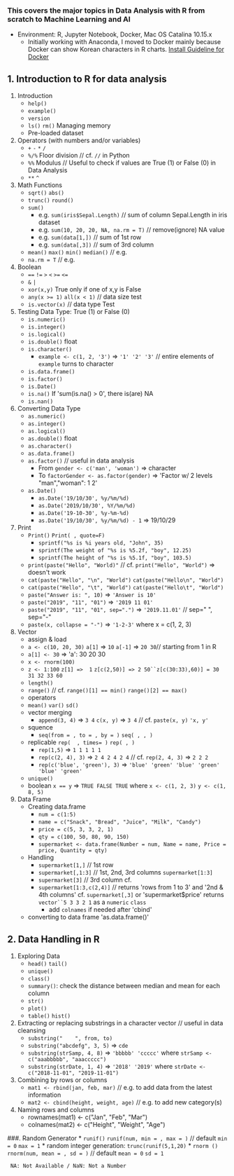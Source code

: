 ### This covers the major topics in Data Analysis with R from scratch to Machine Learning and AI

* Environment: R, Jupyter Notebook, Docker, Mac OS Catalina 10.15.x
     * Initially working with Anaconda, I moved to Docker mainly because Docker can show Korean characters in R charts.
[Install Guideline for Docker](https://datascienceschool.net/view-notebook/03c5b5a96a614ee588a74f05c720e67c/)




## 1. Introduction to R for data analysis
1. Introduction
     * `help()`
     * `example()`
     * `version`
     * `ls()` `rm()` Managing memory 
     * Pre-loaded dataset
2. Operators (with numbers and/or variables)
     * `+` `-` `*` `/`
     * `%/%` Floor division // cf. `//` in Python
     * `%%`  Modulus // Useful to check if values are True (1) or False (0) in Data Analysis
     * `**` `^`
4. Math Functions
     * `sqrt()` `abs()`
     * `trunc()` `round()`
     * `sum()`
          - e.g. `sum(iris$Sepal.Length)` // sum of column Sepal.Length in iris dataset
          - e.g. `sum(10, 20, 20, NA, na.rm = T)` // remove(ignore) NA value
          - e.g. `sum(data[1,])` // sum of 1st row
          - e.g. `sum(data[,3])` // sum of 3rd column
     * `mean()` `max()` `min()` `median()` // e.g. 
     * `na.rm = T` // e.g. 
5. Boolean
     * `==` `!=` `>` `<` `>=` `<=`
     * `&` `|`
     * `xor(x,y)` True only if one of x,y is False
     * `any(x >= 1)` `all(x < 1)` // data size test
     * `is.vector(x)` // data type Test
6. Testing Data Type: True (1) or False (0)
     * `is.numeric()` 
     * `is.integer()` 
     * `is.logical()`
     * `is.double()` float
     * `is.character()`
          - `example <- c(1, 2, '3')` => `'1' '2' '3'` // entire elements of `example` turns to character
     * `is.data.frame()`
     * `is.factor()`
     * `is.Date()`
     * `is.na()` If 'sum(is.na(<data>) > 0', there is(are) NA
     * `is.nan()`
7. Converting Data Type
     * `as.numeric()` 
     * `as.integer()` 
     * `as.logical()`
     * `as.double()` float
     * `as.character()`
     * `as.data.frame()`
     * `as.factor()` // useful in data analysis
          * From `gender <- c('man', 'woman')` => character
          * To `factorGender <- as.factor(gender)` => 'Factor w/ 2 levels "man","woman": 1 2' 
     * `as.Date()`
          * `as.Date('19/10/30', %y/%m/%d)`
          * `as.Date('2019/10/30', %Y/%m/%d)` 
          * `as.Date('19-10-30', %y-%m-%d)`
          * `as.Date('19/10/30', %y/%m/%d) - 1` => 19/10/29     
8. Print
     * `Print()` `Print( , quote=F)`
          * `sprintf("%s is %i years old, "John", 35)`
          * `sprintf(The weight of "%s is %5.2f, "boy", 12.25)`
          * `sprintf(The height of "%s is %5.1f, "boy", 103.5)`
     * `print(paste("Hello", "World)"` //  cf. `print("Hello", "World")` => doesn't work
     * `cat(paste("Hello", "\n", "World")` `cat(paste("Hello\n", "World")`
     * `cat(paste("Hello", "\t", "World")` `cat(paste("Hello\t", "World")`
     * `paste("Answer is: ", 10)` => `'Answer is 10'`
     * `paste("2019", "11", "01")` => `'2019 11 01'`
     * `paste("2019", "11", "01", sep=".")` => `'2019.11.01'` // sep=" ", sep="-"
     * `paste(x, collapse = "-")` => `'1-2-3'` where x = c(1, 2, 3)    
9. Vector
    * assign & load
     - `a <- c(10, 20, 30)` `a[1]` => `10` `a[-1]` => `20 30`// starting from 1 in R
     - `a[1] <- 30` => 'a': 30 20 30
     - `x <- rnorm(100)`
     - `z <- 1:100` `z[1] =>  1` `z[c(2,50)] => 2 50``z[c(30:33),60)] = 30 31 32 33 60`
    * `length()`
    * `range()` // cf. `range()[1] == min()` `range()[2] == max()`
    * operators
    * `mean()` `var()` `sd()`
    * vector merging
      - `append(3, 4)` => `3 4` `c(x, y)` => `3 4` // cf. `paste(x, y)` `'x, y'`
    * squence
      - `seq(from = , to = , by = )` `seq( , , )`
    * replicable `rep(  , times= )` `rep( , )`
      - `rep(1,5)` => `1 1 1 1 1`
      - `rep(c(2, 4), 3)` => `2 4 2 4 2 4` // cf. `rep(2, 4, 3)` => `2 2 2`
      - `rep(c('blue', 'green'), 3)` => `'blue' 'green' 'blue' 'green' 'blue' 'green'`
    * `unique()`
    * boolean `x == y` => `TRUE FALSE TRUE` where `x <- c(1, 2, 3)` `y <- c(1, 8, 5)`
10. Data Frame  
    * Creating data.frame
      - `num = c(1:5)`
      - `name = c("Snack", "Bread", "Juice", "Milk", "Candy")`
      - `price = c(5, 3, 3, 2, 1)`
      - `qty = c(100, 50, 80, 90, 150)`
      - `supermarket <- data.frame(Number = num, Name = name, Price = price, Quantity = qty)`
    * Handling
      - `supermarket[1,]` // 1st row
      - `supermarket[,1:3]` // 1st, 2nd, 3rd columns `supermarket[1:3]`
      - `supermarket[3]` // 3rd column  cf. 
      - `supermarket[1:3,c(2,4)]` // returns 'rows from 1 to 3' and '2nd & 4th columns'
      cf. `supermarket[,3]` or 'supermarket$price' returns `vector``5 3 3 2 1` as a `numeric` `class`
          - add `colnames` if needed after 'cbind'
     * converting to data frame 'as.data.frame()'

## 2. Data Handling in R
1. Exploring Data
     * `head()` `tail()`
     * `unique()`
     * `class()`
     * `summary()`: check the distance between median and mean for each column
     * `str()`
     * `plot()`
     * `table()` `hist()`
2. Extracting or replacing substrings in a character vector // useful in data cleansing
     * `substring("    ", from, to)`
     * `substring("abcdefg", 3, 5)` => `cde`
     * `substring(strSamp, 4, 8)` => `'bbbbb' 'ccccc'` where `strSamp <- c("aaabbbbb", "aaaccccc")`
     * `substring(strDate, 1, 4)` => `'2018' '2019'`  where `strDate <- c("2018-11-01", "2019-11-01")`
3. Combining by rows or columns
     * `mat1 <- rbind(jan, feb, mar)` //  e.g. to add data from the latest information
     * `mat2 <- cbind(height, weight, age)` //  e.g. to add new category(s)
4. Naming rows and columns
     * rownames(mat1) <- c("Jan", "Feb", "Mar")
     * colnames(mat2) <- c("Height", "Weight", "Age")     


###. Random Generator
     * `runif()` `runif(num, min = , max = )` // default `min = 0` `max = 1`
     * random integer generation: `trunc(runif(5,1,20)`
     * `rnorm ()` `rnorm(num, mean = , sd = )` // default `mean = 0` `sd = 1`                                     
     
     NA: Not Available / NaN: Not a Number
